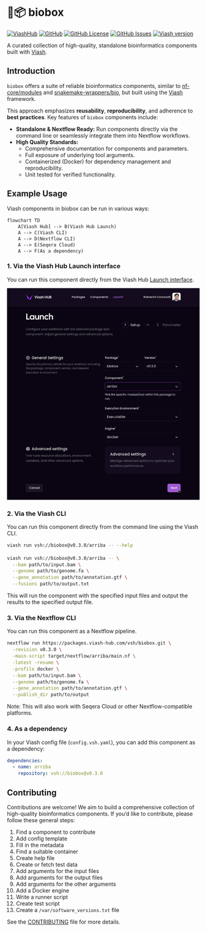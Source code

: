 

# 🌱📦 biobox

[![ViashHub](https://img.shields.io/badge/ViashHub-biobox-7a4baa.png)](https://www.viash-hub.com/packages/biobox)
[![GitHub](https://img.shields.io/badge/GitHub-viash--hub%2Fbiobox-blue.png)](https://github.com/viash-hub/biobox)
[![GitHub
License](https://img.shields.io/github/license/viash-hub/biobox.png)](https://github.com/viash-hub/biobox/blob/main/LICENSE)
[![GitHub
Issues](https://img.shields.io/github/issues/viash-hub/biobox.png)](https://github.com/viash-hub/biobox/issues)
[![Viash
version](https://img.shields.io/badge/Viash-v0.9.4-blue)](https://viash.io)

A curated collection of high-quality, standalone bioinformatics
components built with [Viash](https://viash.io).

## Introduction

`biobox` offers a suite of reliable bioinformatics components, similar
to [nf-core/modules](https://github.com/nf-core/modules) and
[snakemake-wrappers/bio](https://github.com/snakemake/snakemake-wrappers/tree/master/bio),
but built using the [Viash](https://viash.io) framework.

This approach emphasizes **reusability**, **reproducibility**, and
adherence to **best practices**. Key features of `biobox` components
include:

- **Standalone & Nextflow Ready:** Run components directly via the
  command line or seamlessly integrate them into Nextflow workflows.
- **High Quality Standards:**
  - Comprehensive documentation for components and parameters.
  - Full exposure of underlying tool arguments.
  - Containerized (Docker) for dependency management and
    reproducibility.
  - Unit tested for verified functionality.

## Example Usage

Viash components in biobox can be run in various ways:

``` mermaid
flowchart TD
    A[Viash Hub] --> B(Viash Hub Launch)
    A --> C(Viash CLI)
    A --> D(Nextflow CLI)
    A --> E(Seqera Cloud)
    A --> F(As a dependency)
```

### 1. Via the Viash Hub Launch interface

You can run this component directly from the Viash Hub [Launch
interface](https://www.viash-hub.com/launch?package=biobox&version=v0.3.0&component=arriba&runner=Executable).

![](docs/viash-hub.png)

### 2. Via the Viash CLI

You can run this component directly from the command line using the
Viash CLI.

``` bash
viash run vsh://biobox@v0.3.0/arriba -- --help

viash run vsh://biobox@v0.3.0/arriba -- \
  --bam path/to/input.bam \
  --genome path/to/genome.fa \
  --gene_annotation path/to/annotation.gtf \
  --fusions path/to/output.txt
```

This will run the component with the specified input files and output
the results to the specified output file.

### 3. Via the Nextflow CLI

You can run this component as a Nextflow pipeline.

``` bash
nextflow run https://packages.viash-hub.com/vsh/biobox.git \
  -revision v0.3.0 \
  -main-script target/nextflow/arriba/main.nf \
  -latest -resume \
  -profile docker \
  --bam path/to/input.bam \
  --genome path/to/genome.fa \
  --gene_annotation path/to/annotation.gtf \
  --publish_dir path/to/output
```

Note: This will also work with Seqera Cloud or other Nextflow-compatible
platforms.

### 4. As a dependency

In your Viash config file (`config.vsh.yaml`), you can add this
component as a dependency:

``` yaml
dependencies:
  - name: arriba
    repository: vsh://biobox@v0.3.0
```

## Contributing

Contributions are welcome! We aim to build a comprehensive collection of
high-quality bioinformatics components. If you’d like to contribute,
please follow these general steps:

1.  Find a component to contribute
2.  Add config template
3.  Fill in the metadata
4.  Find a suitable container
5.  Create help file
6.  Create or fetch test data
7.  Add arguments for the input files
8.  Add arguments for the output files
9.  Add arguments for the other arguments
10. Add a Docker engine
11. Write a runner script
12. Create test script
13. Create a `/var/software_versions.txt` file

See the
[CONTRIBUTING](https://github.com/viash-hub/biobox/blob/main/CONTRIBUTING.md)
file for more details.
